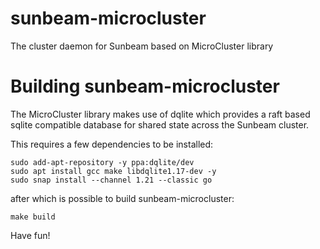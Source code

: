 # sunbeam-microcluster

The cluster daemon for Sunbeam based on MicroCluster library

# Building sunbeam-microcluster

The MicroCluster library makes use of dqlite which provides a raft based
sqlite compatible database for shared state across the Sunbeam cluster.

This requires a few dependencies to be installed:

    sudo add-apt-repository -y ppa:dqlite/dev
    sudo apt install gcc make libdqlite1.17-dev -y
    sudo snap install --channel 1.21 --classic go

after which is possible to build sunbeam-microcluster:

    make build

Have fun!
